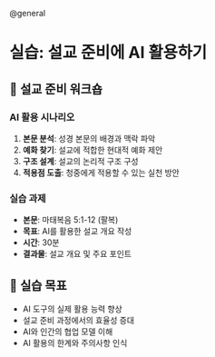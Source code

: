 @general

# 실습: 설교 준비에 AI 활용하기

## 📖 설교 준비 워크숍

### AI 활용 시나리오

1. **본문 분석**: 성경 본문의 배경과 맥락 파악
2. **예화 찾기**: 설교에 적합한 현대적 예화 제안
3. **구조 설계**: 설교의 논리적 구조 구성
4. **적용점 도출**: 청중에게 적용할 수 있는 실천 방안

### 실습 과제

- **본문**: 마태복음 5:1-12 (팔복)
- **목표**: AI를 활용한 설교 개요 작성
- **시간**: 30분
- **결과물**: 설교 개요 및 주요 포인트

## 🎯 실습 목표

- AI 도구의 실제 활용 능력 향상
- 설교 준비 과정에서의 효율성 증대
- AI와 인간의 협업 모델 이해
- AI 활용의 한계와 주의사항 인식
